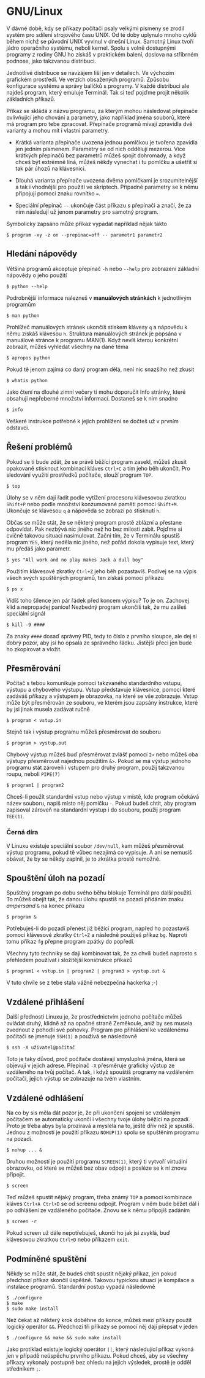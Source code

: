 # GNU/Linux

V dávné době, kdy se příkazy počítači psaly velkými písmeny se zrodil 
systém pro sdílení strojového času UNIX. Od té doby uplynulo mnoho 
cyklů během nichž se původní UNIX vyvinul v dnešní Linux. Samotný Linux 
tvoří jádro operačního systému, neboli kernel. Spolu s volně 
dostupnými programy z rodiny GNU ho získáš v praktickém balení, doslova 
na stříbrném podnose, jako takzvanou distribuci.

Jednotlivé distribuce se navzájem liší jen v detailech. Ve výchozím 
grafickém prostředí. Ve verzích obsažených programů. Způsobu 
konfigurace systému a správy balíčků s programy. V každé distribuci ale 
najdeš program, který emuluje Terminál. Tak si teď pojďme projít 
několik základních příkazů.

Příkaz se skládá z názvu programu, za kterým mohou následovat přepínače 
ovlivňující jeho chování a parametry, jako například jména souborů, 
které má program pro tebe zpracovat. Přepínače programů mívají 
zpravidla dvě varianty a mohou mít i vlastní parametry.

* Krátká varianta přepínače uvozena jednou pomlčkou je tvořena zpavidla
jen jedním písmenem. Parametry se od nich oddělují mezerou. Více krátkých 
přepínačů bez parametrů můžeš spojit dohromady, a když chceš být 
extrémně líná, můžeš někdy vynechat i tu pomlčku a ušetřit si tak pár 
úhozů na klávesnici.

* Dlouhá varianta přepínače uvozena dvěma pomlčkami je srozumitelnější 
a tak i vhodnější pro použití ve skriptech. Případné parametry se k 
němu připojují pomoci znaku rovnítko `=`.

* Speciální přepínač `--` ukončuje část příkazu s přepínači a značí, že 
za ním následují už jenom parametry pro samotný program.

Symbolicky zapsáno může příkaz vypadat například nějak takto

	$ program -xy -z on --prepinac=off -- parametr1 parametr2


## Hledání nápovědy

Většina programů akceptuje přepínač `-h` nebo `--help` pro zobrazení 
základní nápovědy o jeho použití

	$ python --help

Podrobnější informace nalezneš v **manuálových stránkách** k 
jednotlivým programům

	$ man python

Prohlížeč manuálových stránek ukončíš stiskem klávesy `q` a nápovědu k 
němu získáš klávesou `h`. Struktura manuálových stránek je 
popsána v manuálové stránce k programu MAN(1). Když nevíš kterou 
konkrétní zobrazit, můžeš vyhledat všechny na dané téma

	$ apropos python

Pokud tě jenom zajímá co daný program dělá, není nic snazšího než zkusit

	$ whatis python

Jako čtení na dlouhé zimní večery ti mohu doporučit Info stránky, které 
obsahuji nepřeberné množství informací. Dostaneš se k nim snadno

	$ info

Veškeré instrukce potřebné k jejich prohlížení se dočteš už v prvním 
odstavci.


## Řešení problémů

Pokud se ti bude zdát, že se právě běžící program zasekl, můžeš zkusit 
opakovaně stisknout kombinaci kláves `Ctrl+C` a tím jeho běh ukončit. 
Pro sledování využití prostředků počítače, slouží program `TOP`.

	$ top

Úlohy se v něm dají řadit podle vytížení procesoru klávesovou zkratkou 
`Shift+P` nebo podle množství konzumované paměti pomoci `Shift+M`. 
Ukončuje se klávesou `q` a nápověda se zobrazí po stisknutí `h`.

Občas se může stát, že se některý program prostě zblázní a přestane 
odpovídat. Pak nezbývá nic jiného než ho bez milosti zabít. Pojďme si 
cvičně takovou situaci nasimulovat. Začni tím, že v Terminálu spustíš 
program `YES`, který neděla nic jiného, než pořád dokola vypisuje 
text, který mu předáš jako parametr.

	$ yes "All work and no play makes Jack a dull boy"

Použitím klávesové zkratky `Ctrl+Z` jeho běh pozastavíš. Podívej se na 
výpis všech svých spuštěných programů, ten získáš pomocí příkazu

	$ ps x

Vidíš toho šílence jen pár řádek před koncem výpisu? To je on. Zachovej 
klid a nepropadej panice! Nezbedný program ukončíš tak, že mu zašleš 
speciální signál

	$ kill -9 ####

Za znaky `####` dosaď správný PID, tedy to číslo z prvního sloupce, ale 
dej si dobrý pozor, aby jsi ho opsala ze správného řádku. Jistější 
přeci jen bude ho zkopírovat a vložit.


## Přesměrování

Počítač s tebou komunikuje pomocí takzvaného standardního vstupu, 
výstupu a chybového výstupu. Vstup představuje klávesnice, pomocí které 
zadáváš příkazy a výstupem je obrazovka, na které se vše zobrazuje.
Vstup může být přesměrován ze souboru, ve kterém jsou zapsány 
instrukce, které by jsi jinak musela zadávat ručně

	$ program < vstup.in

Stejně tak i výstup programu můžeš přesměrovat do souboru

	$ program > vystup.out

Chybový výstup můžeš buď přesměrovat zvlášť pomocí `2>` nebo můžeš oba 
výstupy přesměrovat najednou použitím `&>`. Pokud se má výstup jednoho 
programu stát zároveň i vstupem pro druhý program, použij takzvanou 
roupu, neboli `PIPE(7)`

	$ program1 | program2

Chceš-li použít standardní vstup nebo výstup v místě, kde program 
očekává název souboru, napiš místo něj pomlčku `-`. Pokud budeš chtít, 
aby program zapisoval zároveň na standardní výstup i do souboru, použij 
program `TEE(1)`.


### Černá díra

V Linuxu existuje speciální soubor `/dev/null`, kam můžeš přesměrovat 
výstup programu, pokud tě vůbec nezajímá co vypisuje. A ani se nemusíš 
obávat, že by se někdy zaplnil, je to zkrátka prostě nemožné.


## Spouštění úloh na pozadí

Spuštěný program po dobu svého běhu blokuje Terminál pro další použití. 
To můžeš obejít tak, že danou úlohu spustíš na pozadí přidáním znaku 
*ampersand* `&` na konec příkazu

	$ program &

Potřebuješ-li do pozadí přenést již běžící program, napřed ho 
pozastavíš pomocí klávesové zkratky `Ctrl+Z` a následně použiješ příkaz 
`bg`. Naproti tomu příkaz `fg` přepne program zpátky do popředí.


Všechny tyto techniky se dají kombinovat tak, že za chvíli budeš 
naprosto s přehledem používat i složitější konstrukce příkazů

	$ program1 < vstup.in | program2 | program3 > vystup.out &

V tuto chvíle se z tebe stala vážně nebezpečná hackerka ;-)


## Vzdálené přihlášení

Další předností Linuxu je, že prostřednictvím jednoho počítače můžeš 
ovládat druhý, klidně až na opačné straně Zeměkoule, aniž by ses musela 
zvednout z pohodlí své pohovky. Program pro přihlášení ke vzdálenému 
počítači se jmenuje `SSH(1)` a používá se následovně

	$ ssh -X uživatel@počítač

Toto je taky důvod, proč počítače dostávají smysluplná jména, která se 
objevují v jejich adrese. Přepínač `-X` přesměruje grafický výstup ze 
vzdáleného na tvůj počítač. A tak, i když spouštíš programy na 
vzdáleném počítači, jejich výstup se zobrazuje na tvém vlastním.


## Vzdálené odhlášení

Na co by sis měla dát pozor je, že při ukončení spojení se vzdáleným 
počítačem se automaticky ukončí i všechny tvoje úlohy běžící na pozadí. 
Proto je třeba abys byla prozíravá a myslela na to, ještě dřív než je 
spustíš. Jednou z možností je použití příkazu `NOHUP(1)` spolu se 
spuštěním programu na pozadí.

	$ nohup ... &
	
Druhou možností je použití programu `SCREEN(1)`, který ti vytvoří 
virtuální obrazovku, od které se můžeš bez obav odpojit a posléze se k ní 
znovu připojit.

	$ screen

Teď můžeš spustit nějaký program, třeba známý `TOP` a pomoci kombinace 
kláves `Ctrl+A Ctrl+D` se od screenu odpojit. Program v něm bude běžet 
dál i po odhlášení ze vzdáleného počítače. Znovu se k němu připojíš 
zadáním

	$ screen -r

Pokud screen už dále nepotřebuješ, ukonči ho jak jsi zvyklá, buď 
klávesovou zkratkou `Ctrl+D` nebo příkazem `exit`.


## Podmíněné spuštění

Někdy se může stát, že budeš chtít spustit nějaký příkaz, jen pokud 
předchozí příkaz skončil úspěšně. Takovou typickou situací je kompilace 
a instalace programů. Standardní postup vypadá následovně

	$ ./configure
	$ make
	$ sudo make install

Než čekat až některý krok doběhne do konce, můžeš mezi příkazy použít 
logický operátor `&&`. Předchozí tři příkazy se pomocí něj dají přepsat 
v jeden

	$ ./configure && make && sudo make install

Jako protiklad existuje logický operátor `||`, který následující příkaz 
vykoná jen v případě neúspěchu prvního příkazu. Pokud chceš, aby se 
všechny příkazy vykonaly postupně bez ohledu na jejich výsledek, prostě 
je odděl středníkem `;`. 
